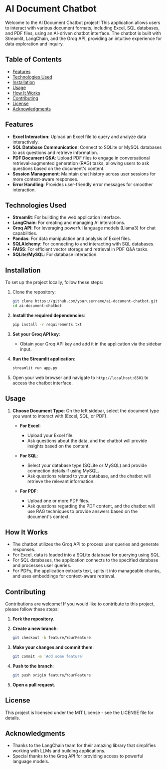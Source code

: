 # AI Document Chatbot

Welcome to the AI Document Chatbot project! This application allows users to interact with various document formats, including Excel, SQL databases, and PDF files, using an AI-driven chatbot interface. The chatbot is built with Streamlit, LangChain, and the Groq API, providing an intuitive experience for data exploration and inquiry.

## Table of Contents

- [Features](#features)
- [Technologies Used](#technologies-used)
- [Installation](#installation)
- [Usage](#usage)
- [How It Works](#how-it-works)
- [Contributing](#contributing)
- [License](#license)
- [Acknowledgments](#acknowledgments)

## Features

- **Excel Interaction**: Upload an Excel file to query and analyze data interactively.
- **SQL Database Communication**: Connect to SQLite or MySQL databases to ask questions and retrieve information.
- **PDF Document Q&A**: Upload PDF files to engage in conversational retrieval-augmented generation (RAG) tasks, allowing users to ask questions based on the document's content.
- **Session Management**: Maintain chat history across user sessions for more context-aware responses.
- **Error Handling**: Provides user-friendly error messages for smoother interaction.

## Technologies Used

- **Streamlit**: For building the web application interface.
- **LangChain**: For creating and managing AI interactions.
- **Groq API**: For leveraging powerful language models (Llama3) for chat capabilities.
- **Pandas**: For data manipulation and analysis of Excel files.
- **SQLAlchemy**: For connecting to and interacting with SQL databases.
- **FAISS**: For efficient vector storage and retrieval in PDF Q&A tasks.
- **SQLite/MySQL**: For database interaction.

## Installation

To set up the project locally, follow these steps:

1. Clone the repository:
   ```bash
   git clone https://github.com/yourusername/ai-document-chatbot.git
   cd ai-document-chatbot

2. **Install the required dependencies**:
   ```bash
   pip install -r requirements.txt
   ```

3. **Set your Groq API key**:
   - Obtain your Groq API key and add it in the application via the sidebar input.

4. **Run the Streamlit application**:
   ```bash
   streamlit run app.py
   ```
   
5. Open your web browser and navigate to `http://localhost:8501` to access the chatbot interface.

## Usage

1. **Choose Document Type**: On the left sidebar, select the document type you want to interact with (Excel, SQL, or PDF).

   - **For Excel**:
     - Upload your Excel file.
     - Ask questions about the data, and the chatbot will provide insights based on the content.

   - **For SQL**:
     - Select your database type (SQLite or MySQL) and provide connection details if using MySQL.
     - Ask questions related to your database, and the chatbot will retrieve the relevant information.

   - **For PDF**:
     - Upload one or more PDF files.
     - Ask questions regarding the PDF content, and the chatbot will use RAG techniques to provide answers based on the document's context.

## How It Works

- The chatbot utilizes the Groq API to process user queries and generate responses.
- For Excel, data is loaded into a SQLite database for querying using SQL.
- For SQL databases, the application connects to the specified database and processes user queries.
- For PDFs, the application extracts text, splits it into manageable chunks, and uses embeddings for context-aware retrieval.

## Contributing

Contributions are welcome! If you would like to contribute to this project, please follow these steps:

1. **Fork the repository**.
2. **Create a new branch**:
   ```bash
   git checkout -b feature/YourFeature
   ```

3. **Make your changes and commit them**:
   ```bash
   git commit -m 'Add some feature'
   ```

4. **Push to the branch**:
   ```bash
   git push origin feature/YourFeature
   ```

5. **Open a pull request**.

## License

This project is licensed under the MIT License - see the LICENSE file for details.

## Acknowledgments

- Thanks to the LangChain team for their amazing library that simplifies working with LLMs and building applications.
- Special thanks to the Groq API for providing access to powerful language models.
